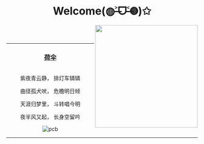 <div align="center">
  <h1>Welcome(◍˃̶ᗜ˂̶◍)✩</h1>
<img align='right' src='https://th.bing.com/th/id/OIP.feVJnkC2UJqcZ1_jOOIysAHaPU?rs=1&pid=ImgDetMain' width='270px'>

<br/><br/>

---

<div align="center">
  
  ### [荷伞](https://github.com/fumiama/KujMung/blob/main/%E8%8A%B1%E6%A2%A8.md#%E5%86%AC%E7%A5%AD)
<br>紫夜青云静，
排灯车辚辚

曲径孤犬吠，
危檐明日倾

天涯归梦里，
斗转唱今明

夜半风又起，
长身空留吟<br>
</div>

![pcb](https://c-ssl.dtstatic.com/uploads/item/201909/23/20190923162250_ysmbm.thumb.400_0.gif)

---
